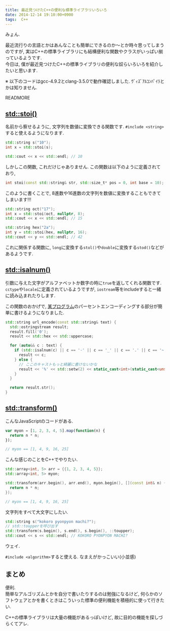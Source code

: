 ```yaml
---
title: 最近見つけたC++の便利な標準ライブラリいろいろ
date: 2014-12-14 19:10:00+0900
tags:  C++
---
```


みょん.

最近流行りの言語とかはあんなことも簡単にできるのか〜とか時々思ってしまうのですが, 実はC++の標準ライブラリにも結構便利な関数やクラスがいっぱい揃っているようです.  
今日は, 僕が最近見つけたC++の標準ライブラリの便利な奴らいろいろを紹介したいと思います.

※ 以下のコードはgcc-4.9.2とclang-3.5.0で動作確認しました. ｳﾞｨｽﾞｱﾙｺﾝﾊﾟｲﾗとかは知りません.

READMORE

## [std::stoi()](http://en.cppreference.com/w/cpp/string/basic_string/stol)

名前から察せるように, 文字列を数値に変換できる関数です. `#include <string>`すると使えるようになります.

```cpp
std::string s("10");
int x = std::stoi(s);

std::cout << x << std::endl; // 10
```

しかしこの関数, これだけじゃありません. この関数は以下のように定義されており,

```cpp
int stoi(const std::string& str, std::size_t* pos = 0, int base = 10);
```

このように書くことで, 8進数や16進数の文字列を数値に変換することもできてしまいます!!!

```cpp
std::string oct("17");
int x = std::stoi(oct, nullptr, 8);
std::cout << x << std::endl; // 15

std::string hex("2a");
int y = std::stoi(hex, nullptr, 16);
std::cout << y << std::endl; // 42
```

これに関係する関数に, `long`に変換する`stol()`や`double`に変換する`stod()`などがあるようです.

## [std::isalnum()](http://en.cppreference.com/w/cpp/locale/isalnum)

引数に与えた文字がアルファベットか数字の時に`true`を返してくれる関数です. `cctype`や`locale`に定義されているようですが, `iostream`等をincludeすると一緒に読み込まれたりします.

この関数のおかげで, [某プログラム](https://github.com/Tosainu/twitpp/blob/3b5069e328452917ea0153c9dd12fd86358e462f/util/util.cc#L66-L80)のパーセントエンコーディングする部分が簡単に書けるようになりました.

```cpp
std::string url_encode(const std::string& text) {
  std::ostringstream result;
  result.fill('0');
  result << std::hex << std::uppercase;

  for (auto&& c : text) {
    if (std::isalnum(c) || c == '-' || c == '_' || c == '.' || c == '~') {
      result << c;
    } else {
      // ここのキャストもっと綺麗に書けないかな
      result << '%' << std::setw(2) << static_cast<int>(static_cast<unsigned char>(c));
    }
  }

  return result.str();
}
```

## [std::transform()](http://en.cppreference.com/w/cpp/algorithm/transform)

こんなJavaScriptのコードがある.

```javascript
var myon = [1, 2, 3, 4, 5].map(function(n) {
  return n * n;
});

// myon == [1, 4, 9, 16, 25]
```

こんな感じのことをC++でやりたい.

```cpp
std::array<int, 5> arr = {{1, 2, 3, 4, 5}};
std::array<int, 5> myon;

std::transform(arr.begin(), arr.end(), myon.begin(), [](const int& n) {
  return n * n;
});

// myon == [1, 4, 9, 16, 25]
```

文字列をすべて大文字にしたい.

```cpp
std::string s("kokoro pyonpyon machi?");
// std::toupperを呼び出す
std::transform(s.begin(), s.end(), s.begin(), ::toupper);
std::cout << s << std::endl; // KOKORO PYONPYON MACHI?
```

ウェイ.

`#include <algorithm>`すると使える. なまえがかっこいい(小並感)

## まとめ

便利.  
簡単なアルゴリズムとかを自分で書いたりするのは勉強になるけど, 何らかのソフトウェアとかを書くときはこういった標準の便利機能を積極的に使って行きたい.

C++の標準ライブラリは大量の機能があるっぽいけど, 故に目的の機能を探しづらくてアレ.

